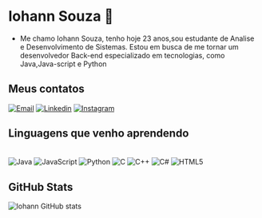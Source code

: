 # Iohann Souza 👾
 - Me chamo Iohann Souza, tenho hoje 23 anos,sou estudante de Analise e Desenvolvimento de Sistemas. Estou em busca de me tornar um desenvolvedor Back-end especializado em tecnologias, como Java,Java-script e Python
## Meus contatos
 [![Email](https://img.shields.io/badge/Gmail-D14836?style=for-the-badge&logo=gmail&logoColor=white)](mailto:iohannsouza72@gmail.com)
 [![Linkedin](https://img.shields.io/badge/Instagram-E4405F?style=for-the-badge&logo=instagram&logoColor=white)](https://www.instagram.com/iora_/)
 [![Instagram](https://img.shields.io/badge/LinkedIn-0077B5?style=for-the-badge&logo=linkedin&logoColor=white)](https://www.linkedin.com/in/iohann-souza/)
## Linguagens que venho aprendendo
<div style= "display: inline_block"><br/>
   <img align=center alt="Java" src="https://img.shields.io/badge/Java-ED8B00?style=for-the-badge&logo=openjdk&logoColor=white">
   <img align=center alt="JavaScript" src="https://img.shields.io/badge/JavaScript-323330?style=for-the-badge&logo=javascript&logoColor=F7DF1E">
   <img align=center alt="Python" src="https://img.shields.io/badge/Python-14354C?style=for-the-badge&logo=python&logoColor=white">
   <img align=center alt="C" src="https://img.shields.io/badge/C-00599C?style=for-the-badge&logo=c&logoColor=white">
   <img align=center alt="C++" src="https://img.shields.io/badge/C%2B%2B-00599C?style=for-the-badge&logo=c%2B%2B&logoColor=white">
   <img align=center alt="C#" src="https://img.shields.io/badge/C%23-239120?style=for-the-badge&logo=c-sharp&logoColor=white">
   <img align=center alt="HTML5" src="https://img.shields.io/badge/HTML5-E34F26?style=for-the-badge&logo=html5&logoColor=white">
 </div>

## GitHub Stats
![Iohann GitHub stats](https://github-readme-stats.vercel.app/api?username=IohannS&show_icons=true&theme=midnight-purple)

